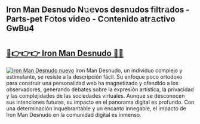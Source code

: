 ## Iron Man Desnudo N𝚞𝚎vos desn𝚞dos filtr𝚊dos - Parts-pet F𝚘tos vid𝚎o - C𝚘ntenido atr𝚊ctivo GwBu4

# <h2><a href="http://mbcxae.tromn.icu/?c=Iron+Man+Desnudo">🔗👉👉👉 Iron Man Desnudo 🔗🔗</a></h2>

[![Iron Man Desnudo nuevo](https://i.imgur.com/pEAQMta.gif)](http://mbcxae.tromn.icu/?c=Iron+Man+Desnudo)
Iron Man Desnudo, un individuo complejo y estimulante, se resiste a la descripción fácil. Su enfoque poco ortodoxo para construir una personalidad web ha magnetizado y ofendido a los observadores, generando debates sobre la expresión artística, la privacidad y las complejidades de las sociedades virtuales. Aunque se desconocen sus intenciones futuras, su impacto en el panorama digital es profundo. Con una determinación inquebrantable y un encanto innegable, el impacto de Iron Man Desnudo en la comunidad digital es inmenso.
